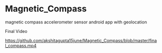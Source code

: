 # Magnetic_Compass
magnetic compass accelerometer sensor android app with geolocation

Final Video

https://github.com/akshitagupta15june/Magnetic_Compass/blob/master/final_compass.mp4

